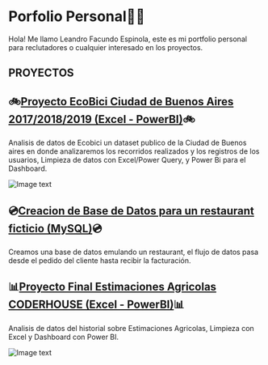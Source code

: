# Porfolio Personal👩‍🚀
Hola! Me llamo Leandro Facundo Espinola, este es mi portfolio personal para reclutadores o cualquier interesado en los proyectos.

## PROYECTOS

## 🚲[Proyecto EcoBici Ciudad de Buenos Aires 2017/2018/2019 (Excel - PowerBI)](https://github.com/Jfaccu/Porfolio/tree/main/Proyecto%20Ecobici)🚲
Analisis de datos de Ecobici un dataset publico de la Ciudad de Buenos aires en donde analizaremos los recorridos realizados y los registros de los usuarios, Limpieza de datos con Excel/Power Query, y Power Bi para el Dashboard.


![Image text](https://i.ibb.co/SNrxvv8/Ecobici.png)



## 💿[Creacion de Base de Datos para un restaurant ficticio (MySQL)](https://github.com/Jfaccu/Porfolio/tree/main/1_Proyecto_Base_de_datos_MySQL)💿
Creamos una base de datos emulando un restaurant, el flujo de datos pasa desde el pedido del cliente hasta recibir la facturación. 



## 📊[Proyecto Final Estimaciones Agricolas CODERHOUSE (Excel - PowerBI)](https://github.com/Jfaccu/Porfolio/tree/main/Proyecto%20Final%20de%20CoderHouse)📊
Analisis de datos del historial sobre Estimaciones Agricolas, Limpieza con Excel y Dashboard con Power BI.

![Image text](https://i.ibb.co/1GhRN3c/Dise-o-sin-t-tulo-2.png)







